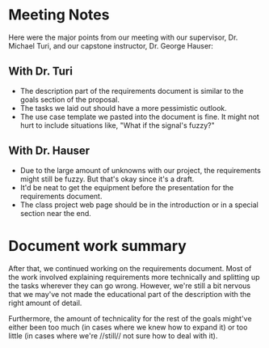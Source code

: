 <!-- 
.. title: Requirements Document Meeting Logs
.. slug: requirements-document-meeting-logs
.. date: 2014-10-15 12:33:01 UTC-07:00
.. tags: faculty meeting,tech docs,requirements,proposal to requirements
.. link: 
.. description: 
.. type: text
.. author: phora
-->

# Meeting Notes
Here were the major points from our meeting with our supervisor, Dr. Michael Turi, and our capstone instructor, Dr. George Hauser:

## With Dr. Turi
* The description part of the requirements document is similar to the goals section of the proposal.
* The tasks we laid out should have a more pessimistic outlook.
* The use case template we pasted into the document is fine. It might not hurt to include situations like, "What if the signal's fuzzy?"

## With Dr. Hauser
* Due to the large amount of unknowns with our project, the requirements might still be fuzzy. But that's okay since it's a draft.
* It'd be neat to get the equipment before the presentation for the requirements document.
* The class project web page should be in the introduction or in a special section near the end.

# Document work summary
After that, we continued working on the requirements document. Most of the work involved explaining requirements more technically and splitting up the tasks wherever they can go wrong. However, we're still a bit nervous that we may've not made the educational part of the description with the right amount of detail.

Furthermore, the amount of technicality for the rest of the goals might've either been too much (in cases where we knew how to expand it) or too little (in cases where we're //still// not sure how to deal with it).

